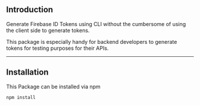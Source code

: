 ## Introduction

Generate Firebase ID Tokens using CLI without the cumbersome of using the client side to generate tokens.

This package is especially handy for backend developers to generate tokens for testing purposes for their APIs.

----------

## Installation 
This Package can be installed via npm 

```bash
npm install
```

